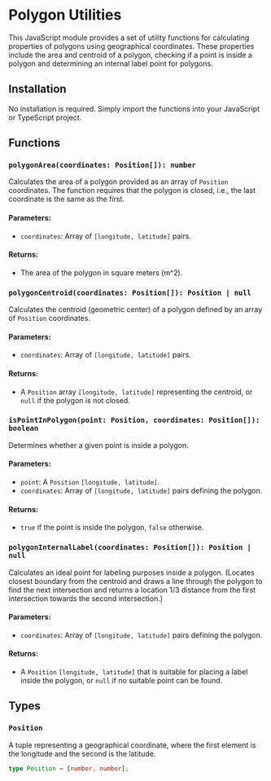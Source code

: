 # Polygon Utilities

This JavaScript module provides a set of utility functions for calculating properties of polygons using geographical coordinates. These properties include the area and centroid of a polygon, checking if a point is inside a polygon and determining an internal label point for polygons.

## Installation

No installation is required. Simply import the functions into your JavaScript or TypeScript project.

## Functions

### `polygonArea(coordinates: Position[]): number`

Calculates the area of a polygon provided as an array of `Position` coordinates. The function requires that the polygon is closed, i.e., the last coordinate is the same as the first.

#### Parameters:

- `coordinates`: Array of `[longitude, latitude]` pairs.

#### Returns:

- The area of the polygon in square meters (m^2).

### `polygonCentroid(coordinates: Position[]): Position | null`

Calculates the centroid (geometric center) of a polygon defined by an array of `Position` coordinates.

#### Parameters:

- `coordinates`: Array of `[longitude, latitude]` pairs.

#### Returns:

- A `Position` array `[longitude, latitude]` representing the centroid, or `null` if the polygon is not closed.

### `isPointInPolygon(point: Position, coordinates: Position[]): boolean`

Determines whether a given point is inside a polygon.

#### Parameters:

- `point`: A `Position` `[longitude, latitude]`.
- `coordinates`: Array of `[longitude, latitude]` pairs defining the polygon.

#### Returns:

- `true` if the point is inside the polygon, `false` otherwise.

### `polygonInternalLabel(coordinates: Position[]): Position | null`

Calculates an ideal point for labeling purposes inside a polygon. (Locates closest boundary from the centroid and draws a line through the polygon to find the next intersection and returns a location 1/3 distance from the first intersection towards the second intersection.)

#### Parameters:

- `coordinates`: Array of `[longitude, latitude]` pairs defining the polygon.

#### Returns:

- A `Position` `[longitude, latitude]` that is suitable for placing a label inside the polygon, or `null` if no suitable point can be found.

## Types

### `Position`

A tuple representing a geographical coordinate, where the first element is the longitude and the second is the latitude.

```typescript
type Position = [number, number];
```
